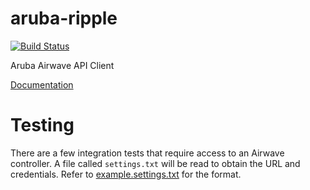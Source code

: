 # aruba-ripple

[![Build Status](https://travis-ci.org/rsolomo/aruba-ripple.svg?branch=master)](https://travis-ci.org/rsolomo/aruba-ripple)

Aruba Airwave API Client

[Documentation](http://rsolomo.github.io/aruba-ripple/aruba_ripple/index.html)

# Testing

There are a few integration tests that require access to an Airwave controller.
A file called `settings.txt` will be read to obtain the URL and credentials.
Refer to [example.settings.txt](example.settings.txt) for the format.
